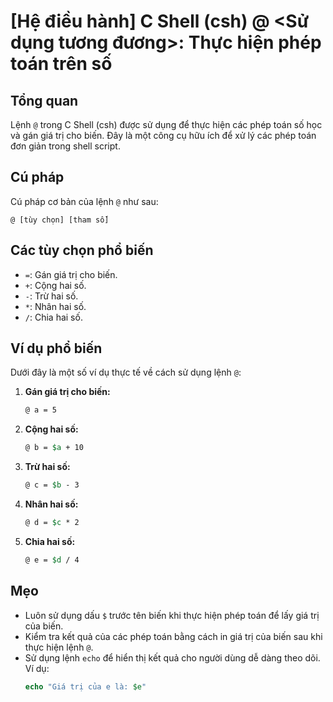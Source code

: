 # [Hệ điều hành] C Shell (csh) @ <Sử dụng tương đương>: Thực hiện phép toán trên số

## Tổng quan
Lệnh `@` trong C Shell (csh) được sử dụng để thực hiện các phép toán số học và gán giá trị cho biến. Đây là một công cụ hữu ích để xử lý các phép toán đơn giản trong shell script.

## Cú pháp
Cú pháp cơ bản của lệnh `@` như sau:
```
@ [tùy chọn] [tham số]
```

## Các tùy chọn phổ biến
- `=`: Gán giá trị cho biến.
- `+`: Cộng hai số.
- `-`: Trừ hai số.
- `*`: Nhân hai số.
- `/`: Chia hai số.

## Ví dụ phổ biến
Dưới đây là một số ví dụ thực tế về cách sử dụng lệnh `@`:

1. **Gán giá trị cho biến:**
   ```csh
   @ a = 5
   ```

2. **Cộng hai số:**
   ```csh
   @ b = $a + 10
   ```

3. **Trừ hai số:**
   ```csh
   @ c = $b - 3
   ```

4. **Nhân hai số:**
   ```csh
   @ d = $c * 2
   ```

5. **Chia hai số:**
   ```csh
   @ e = $d / 4
   ```

## Mẹo
- Luôn sử dụng dấu `$` trước tên biến khi thực hiện phép toán để lấy giá trị của biến.
- Kiểm tra kết quả của các phép toán bằng cách in giá trị của biến sau khi thực hiện lệnh `@`.
- Sử dụng lệnh `echo` để hiển thị kết quả cho người dùng dễ dàng theo dõi. Ví dụ:
  ```csh
  echo "Giá trị của e là: $e"
  ```